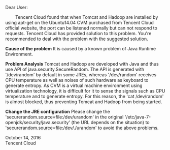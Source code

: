 
Dear User:

&nbsp;&nbsp;&nbsp;&nbsp;&nbsp;&nbsp;&nbsp;&nbsp;Tencent Cloud found that when Tomcat and Hadoop are installed by using apt-get on the Ubuntu14.04 CVM purchased from Tencent Cloud official website, the port can be listened normally but can not respond to requests. Tencent Cloud has provided solution to this problem. You're recommended to deal with the problem with the suggested solution.

**Cause of the problem**
   It is caused by a known problem of Java Runtime Environment.

**Problem Analysis**
   Tomcat and Hadoop are developed with Java and thus use API of java.security.SecureRandom.
The API is generated with '/dev/random' by default in some JREs, whereas '/dev/random' receives CPU temperature as well as noises of such hardware as keyboard to generate entropy. As CVM is a virtual machine environment using virtualization technology, it is difficult for it to sense the signals such as CPU temperature and to generate entropy. For this reason, the 'cat /dev/random' is almost blocked, thus preventing Tomcat and Hadoop from being started.

**Change the JRE configuration**
  Please change the 'securerandom.source=file:/dev/urandom' in the original '/etc/java-7-openjdk/security/java.security' (the URL depends on the situation) to 'securerandom.source=file:/dev/./urandom' to avoid the above problems.


October 14, 2016    
Tencent Cloud





